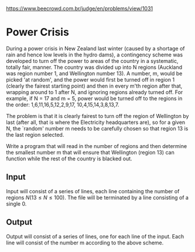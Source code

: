 https://www.beecrowd.com.br/judge/en/problems/view/1031

# Power Crisis

During a power crisis in New Zealand last winter (caused by a shortage of rain
and hence low levels in the hydro dams), a contingency scheme was developed to
turn off the power to areas of the country in a systematic, totally fair,
manner. The country was divided up into N regions (Auckland was region number
1, and Wellington number 13). A number, m, would be picked 'at random', and the
power would first be turned off in region 1 (clearly the fairest starting
point) and then in every m'th region after that, wrapping around to 1 after N,
and ignoring regions already turned off. For example, if N = 17 and m = 5,
power would be turned off to the regions in the order: 1,6,11,16,5,12,2,9,17,
10,4,15,14,3,8,13,7.

The problem is that it is clearly fairest to turn off the region of Wellington
by last (after all, that is where the Electricity headquarters are), so for a
given N, the `random' number m needs to be carefully chosen so that region 13
is the last region selected.

Write a program that will read in the number of regions and then determine the
smallest number m that will ensure that Wellington (region 13) can function
while the rest of the country is blacked out.

## Input

Input will consist of a series of lines, each line containing the number of
regions $N (13 \leq N \leq 100)$. The file will be terminated by a line
consisting of a single 0.

## Output

Output will consist of a series of lines, one for each line of the input. Each
line will consist of the number m according to the above scheme.
